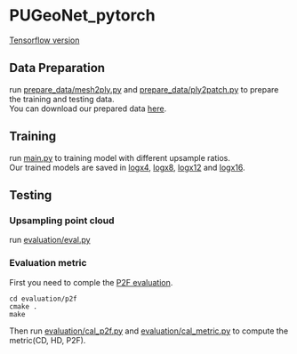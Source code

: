 # PUGeoNet_pytorch  
[Tensorflow version](https://github.com/ninaqy/PUGeo)
## Data Preparation  
run [prepare_data/mesh2ply.py](prepare_data/mesh2ply.py) and [prepare_data/ply2patch.py](prepare_data/ply2patch.py) to prepare the training and testing data.  
You can download our prepared data [here](https://tjueducn-my.sharepoint.com/:f:/g/personal/rsy6318_tju_edu_cn/EqwtghjBbURFvM6eymC8C3cBdA4aE1EaaPuitk02YwGP8w?e=cLbdsm).
## Training
run [main.py](main.py) to training model with different upsample ratios.  
Our trained models are saved in [logx4](https://github.com/rsy6318/PUGeoNet_pytorch/tree/main/log_x4), [logx8](https://github.com/rsy6318/PUGeoNet_pytorch/tree/main/log_x8), [logx12](https://github.com/rsy6318/PUGeoNet_pytorch/tree/main/log_x12) and [logx16](https://github.com/rsy6318/PUGeoNet_pytorch/tree/main/log_x16).  
## Testing
### Upsampling point cloud
run [evaluation/eval.py](evaluation/eval.py)  
### Evaluation metric

First you need to comple the [P2F evaluation](https://github.com/yulequan/PU-Net).  
```  
cd evaluation/p2f  
cmake .  
make  
```  
Then run [evaluation/cal_p2f.py](evaluation/cal_p2f.py) and [evaluation/cal_metric.py](evaluation/cal_metric.py) to compute the metric(CD, HD, P2F).  
